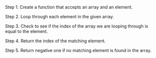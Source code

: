 Step 1. Create a function that accepts an array and an element.

Step 2. Loop through each element in the given array.

Step 3. Check to see if the index of the array we are looping through is equal to the element.

Step 4. Return the index of the matching element.

Step 5. Return negative one if no matching element is found in the array.
